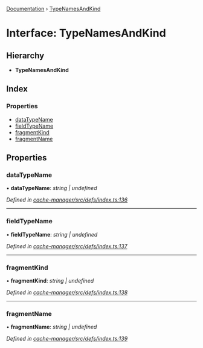 [Documentation](../README.md) › [TypeNamesAndKind](typenamesandkind.md)

# Interface: TypeNamesAndKind

## Hierarchy

* **TypeNamesAndKind**

## Index

### Properties

* [dataTypeName](typenamesandkind.md#datatypename)
* [fieldTypeName](typenamesandkind.md#fieldtypename)
* [fragmentKind](typenamesandkind.md#fragmentkind)
* [fragmentName](typenamesandkind.md#fragmentname)

## Properties

###  dataTypeName

• **dataTypeName**: *string | undefined*

*Defined in [cache-manager/src/defs/index.ts:136](https://github.com/badbatch/graphql-box/blob/6718c4a/packages/cache-manager/src/defs/index.ts#L136)*

___

###  fieldTypeName

• **fieldTypeName**: *string | undefined*

*Defined in [cache-manager/src/defs/index.ts:137](https://github.com/badbatch/graphql-box/blob/6718c4a/packages/cache-manager/src/defs/index.ts#L137)*

___

###  fragmentKind

• **fragmentKind**: *string | undefined*

*Defined in [cache-manager/src/defs/index.ts:138](https://github.com/badbatch/graphql-box/blob/6718c4a/packages/cache-manager/src/defs/index.ts#L138)*

___

###  fragmentName

• **fragmentName**: *string | undefined*

*Defined in [cache-manager/src/defs/index.ts:139](https://github.com/badbatch/graphql-box/blob/6718c4a/packages/cache-manager/src/defs/index.ts#L139)*
